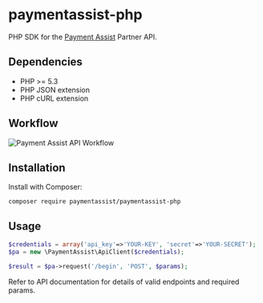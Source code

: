 # paymentassist-php

PHP SDK for the [Payment Assist][1] Partner API.

## Dependencies

 * PHP >= 5.3
 * PHP JSON extension
 * PHP cURL extension
 
## Workflow

![Payment Assist API Workflow](api-workflow.png?raw=true "API Workflow")

## Installation

Install with Composer:

`composer require paymentassist/paymentassist-php`

## Usage

```php
$credentials = array('api_key'=>'YOUR-KEY', 'secret'=>'YOUR-SECRET');
$pa = new \PaymentAssist\ApiClient($credentials);

$result = $pa->request('/begin', 'POST', $params);
```
Refer to API documentation for details of valid endpoints and required params.

 [1]: https://www.payment-assist.co.uk/
